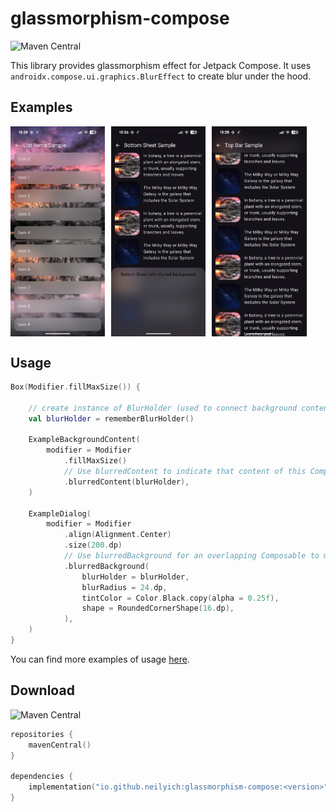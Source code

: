 # glassmorphism-compose
![Maven Central](https://img.shields.io/maven-central/v/io.github.neilyich/glassmorphism-compose)

This library provides glassmorphism effect for Jetpack Compose. It uses `androidx.compose.ui.graphics.BlurEffect` to create blur under the hood.

## Examples
<div style="display: flex; gap: 10px;">
    <img src="screenshots/list_items.png" alt="List Items" width="30%">
    <img src="screenshots/bottom_sheet.png" alt="Bottom Sheet" width="30%">
    <img src="screenshots/top_bar.png" alt="Top Bar" width="30%">
</div>

## Usage
```kotlin
Box(Modifier.fillMaxSize()) {

    // create instance of BlurHolder (used to connect background content with overlapping content)
    val blurHolder = rememberBlurHolder()

    ExampleBackgroundContent(
        modifier = Modifier
            .fillMaxSize()
            // Use blurredContent to indicate that content of this Composable must be blurred where it is overlapped
            .blurredContent(blurHolder),
    )

    ExampleDialog(
        modifier = Modifier
            .align(Alignment.Center)
            .size(200.dp)
            // Use blurredBackground for an overlapping Composable to make its background blurred
            .blurredBackground(
                blurHolder = blurHolder,
                blurRadius = 24.dp,
                tintColor = Color.Black.copy(alpha = 0.25f),
                shape = RoundedCornerShape(16.dp),
            ),
    )
}
```

You can find more examples of usage [here](samples/src/commonMain/kotlin/io/github/neilyich/glassmorphism/samples).

## Download

![Maven Central](https://img.shields.io/maven-central/v/io.github.neilyich/glassmorphism-compose)

```kotlin
repositories {
    mavenCentral()
}

dependencies {
    implementation("io.github.neilyich:glassmorphism-compose:<version>")
}
```
